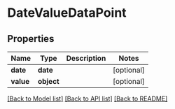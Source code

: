 # DateValueDataPoint

## Properties
Name | Type | Description | Notes
------------ | ------------- | ------------- | -------------
**date** | **date** |  | [optional] 
**value** | **object** |  | [optional] 

[[Back to Model list]](../README.md#documentation-for-models) [[Back to API list]](../README.md#documentation-for-api-endpoints) [[Back to README]](../README.md)


